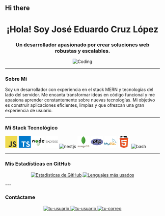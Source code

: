 ## Hi there 
<h1 align="center">¡Hola!  Soy José Eduardo Cruz López</h1>
<h3 align="center">Un desarrollador apasionado por crear soluciones web robustas y escalables.</h3>

<p align="center">
  <img src="https://media4.giphy.com/media/v1.Y2lkPTc5MGI3NjExYmV4NnJ4aGJ4ZmFqcXgwOHowcnhpNXB5ZmZ6bjdxNW4xZWxlc3p2bCZlcD12MV9pbnRlcm5hbF9naWZfYnlfaWQmY3Q9Zw/Q8Oj0y8taFeXublkqC/giphy.gif" alt="Coding" width="400"/>
</p>

---

###  Sobre Mí

<p>
  Soy un desarrollador con experiencia en el stack MERN y tecnologías del lado del servidor. Me encanta transformar ideas en código funcional y me apasiona aprender constantemente sobre nuevas tecnologías. Mi objetivo es construir aplicaciones eficientes, limpias y que ofrezcan una gran experiencia de usuario.
</p>

---

###  Mi Stack Tecnológico

<p align="left">
  <img src="https://raw.githubusercontent.com/devicons/devicon/master/icons/javascript/javascript-original.svg" alt="javascript" width="40" height="40"/>
  <img src="https://raw.githubusercontent.com/devicons/devicon/master/icons/typescript/typescript-original.svg" alt="typescript" width="40" height="40"/>
  <img src="https://raw.githubusercontent.com/devicons/devicon/master/icons/nodejs/nodejs-original-wordmark.svg" alt="nodejs" width="40" height="40"/>
  <img src="https://raw.githubusercontent.com/devicons/devicon/master/icons/express/express-original-wordmark.svg" alt="express" width="40" height="40"/>
  <img src="https://www.svgrepo.com/show/354107/nestjs.svg" alt="nestjs" width="40" height="40"/>
  <img src="https://raw.githubusercontent.com/devicons/devicon/master/icons/mongodb/mongodb-original-wordmark.svg" alt="mongodb" width="40" height="40"/>
  <img src="https://raw.githubusercontent.com/devicons/devicon/master/icons/php/php-original.svg" alt="php" width="40" height="40"/>
  <img src="https://raw.githubusercontent.com/devicons/devicon/master/icons/mysql/mysql-original-wordmark.svg" alt="sql" width="40" height="40"/>
  <img src="https://raw.githubusercontent.com/devicons/devicon/master/icons/html5/html5-original-wordmark.svg" alt="html5" width="40" height="40"/>
  <img src="https://www.vectorlogo.zone/logos/gnu_bash/gnu_bash-icon.svg" alt="bash" width="40" height="40"/>
</p>

---

###  Mis Estadísticas en GitHub

<p align="center">
  <a href="https://github.com/Josssszzzz">
    <img align="center" src="https://github-readme-stats.vercel.app/api?username=Josssszzzz&show_icons=true&locale=es&theme=dracula" alt="Estadísticas de GitHub" />
  </a>
  <a href="https://github.com/Josssszzzz">
    <img align="center" src="https://github-readme-stats.vercel.app/api/top-langs?username=Josssszzzz&layout=compact&locale=es&theme=dracula" alt="Lenguajes más usados" />
  </a>
</p>
---

###  Contáctame

<p align="center">
  <a href="https://linkedin.com/in/josé-eduardo-cruz-lópez-1b1403352" target="blank">
    <img align="center" src="https://raw.githubusercontent.com/rahuldkjain/github-profile-readme-generator/master/src/images/icons/Social/linked-in-alt.svg" alt="tu-usuario" height="30" width="40" />
  </a>
  <a href="https://x.com/Joseeduardocrz" target="blank">
    <img align="center" src="https://raw.githubusercontent.com/rahuldkjain/github-profile-readme-generator/master/src/images/icons/Social/twitter.svg" alt="tu-usuario" height="30" width="40" />
  </a>
   <a href="mailto:joselupo329@gmail.com">
    <img align="center" src="https://img.shields.io/badge/Gmail-D14836?style=for-the-badge&logo=gmail&logoColor=white"  alt="tu-correo" />
  </a>
</p>
